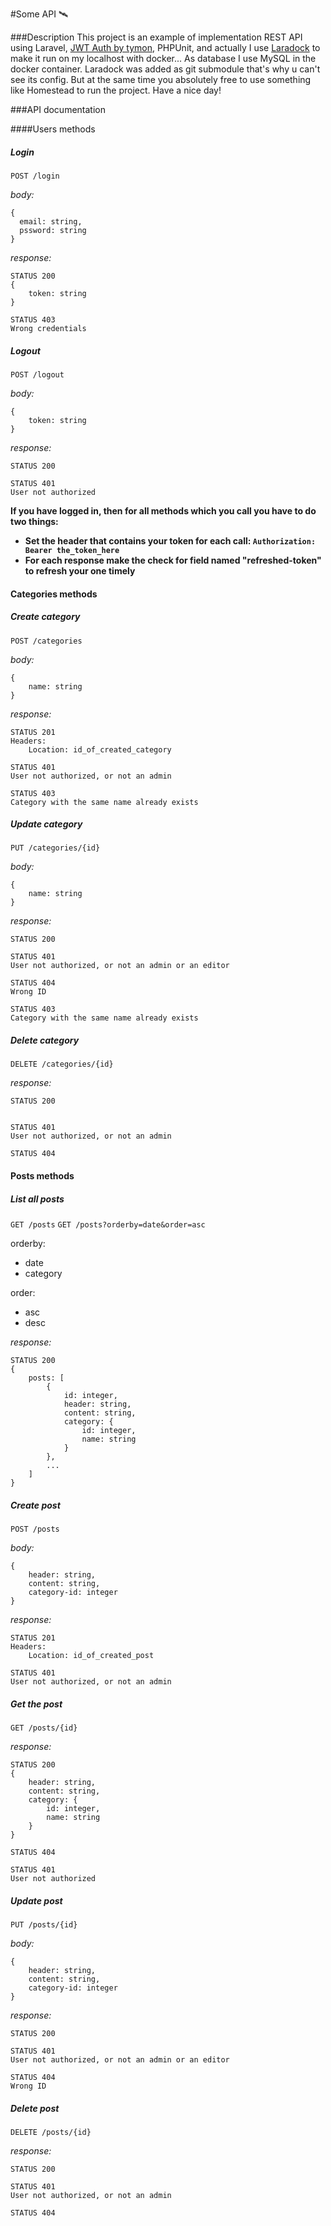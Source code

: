 #Some API 🛰

###Description
This project is an example of implementation REST API using Laravel,
[JWT Auth by tymon](https://github.com/tymondesigns/jwt-auth), PHPUnit, 
and actually I use [Laradock](http://laradock.io/getting-started/) to make it run on my localhost
with docker... As database I use MySQL in the docker container. 
Laradock was added as git submodule that's why u can't see its config. 
But at the same time you absolutely free to use something like Homestead to run the project. 
Have a nice day!

###API documentation

####Users methods
##### Login
`POST /login`

*body:*
```text
{
  email: string,
  pssword: string
}
```

*response:*
```text
STATUS 200
{
    token: string
}

STATUS 403
Wrong credentials
```

##### Logout
`POST /logout`

*body:*
```text
{
    token: string
}
```

*response:*
```text
STATUS 200

STATUS 401
User not authorized
```
**If you have logged in, then for all methods which you call you have to do two things:**
* **Set the header that contains your token for each call: `Authorization: Bearer the_token_here`**
* **For each response make the check for field named "refreshed-token" to refresh your one timely**

#### Categories methods

##### Create category

`POST /categories`

*body:*
```text
{
    name: string
}
```

*response:*
```text
STATUS 201
Headers:
    Location: id_of_created_category

STATUS 401
User not authorized, or not an admin

STATUS 403
Category with the same name already exists
```

##### Update category

`PUT /categories/{id}`

*body:*
```text
{
    name: string
}
```

*response:*
```text
STATUS 200

STATUS 401
User not authorized, or not an admin or an editor

STATUS 404
Wrong ID

STATUS 403
Category with the same name already exists 
```

##### Delete category

`DELETE /categories/{id}`

*response:*
```text
STATUS 200


STATUS 401
User not authorized, or not an admin

STATUS 404
```

#### Posts methods

##### List all posts

`GET /posts`
`GET /posts?orderby=date&order=asc`

orderby:
* date
* category

order:
* asc
* desc

*response:*
```text
STATUS 200
{
    posts: [
        {
            id: integer,
            header: string,
            content: string,
            category: {
                id: integer,
                name: string
            }
        },
        ...
    ]
}
```

##### Create post

`POST /posts`

*body:*
```text
{
    header: string,
    content: string,
    category-id: integer
}
```

*response:*
```text
STATUS 201
Headers:
    Location: id_of_created_post

STATUS 401
User not authorized, or not an admin
```


##### Get the post

`GET /posts/{id}`

*response:*
```text
STATUS 200
{
    header: string,
    content: string,
    category: {
        id: integer,
        name: string
    }
}

STATUS 404

STATUS 401
User not authorized
```

##### Update post

`PUT /posts/{id}`

*body:*
```text
{
    header: string,
    content: string,
    category-id: integer
}
```

*response:*
```text
STATUS 200

STATUS 401
User not authorized, or not an admin or an editor

STATUS 404
Wrong ID
```

##### Delete post

`DELETE /posts/{id}`

*response:*
```text
STATUS 200

STATUS 401
User not authorized, or not an admin

STATUS 404
```